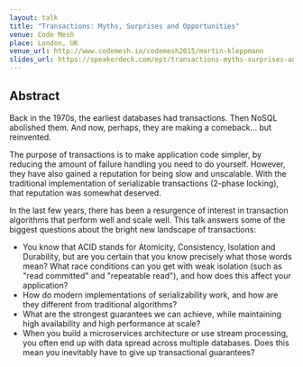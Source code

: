 ```yaml
---
layout: talk
title: "Transactions: Myths, Surprises and Opportunities"
venue: Code Mesh
place: London, UK
venue_url: http://www.codemesh.io/codemesh2015/martin-kleppmann
slides_url: https://speakerdeck.com/ept/transactions-myths-surprises-and-opportunities
---
```


<script async class="speakerdeck-embed" data-id="0a5b3e46260542ff9e557458e33afd33" data-ratio="1.77777777777778" src="//speakerdeck.com/assets/embed.js"></script>

Abstract
--------

Back in the 1970s, the earliest databases had transactions. Then NoSQL abolished them. And now,
perhaps, they are making a comeback... but reinvented.

The purpose of transactions is to make application code simpler, by reducing the amount of failure
handling you need to do yourself. However, they have also gained a reputation for being slow and
unscalable. With the traditional implementation of serializable transactions (2-phase locking), that
reputation was somewhat deserved.

In the last few years, there has been a resurgence of interest in transaction algorithms that
perform well and scale well. This talk answers some of the biggest questions about the bright new
landscape of transactions:

* You know that ACID stands for Atomicity, Consistency, Isolation and Durability, but are you
  certain that you know precisely what those words mean? What race conditions can you get with weak
  isolation (such as "read committed" and "repeatable read"), and how does this affect your
  application?
* How do modern implementations of serializability work, and how are they different from traditional
  algorithms?
* What are the strongest guarantees we can achieve, while maintaining high availability and high
  performance at scale?
* When you build a microservices architecture or use stream processing, you often end up with data
  spread across multiple databases. Does this mean you inevitably have to give up transactional
  guarantees?
